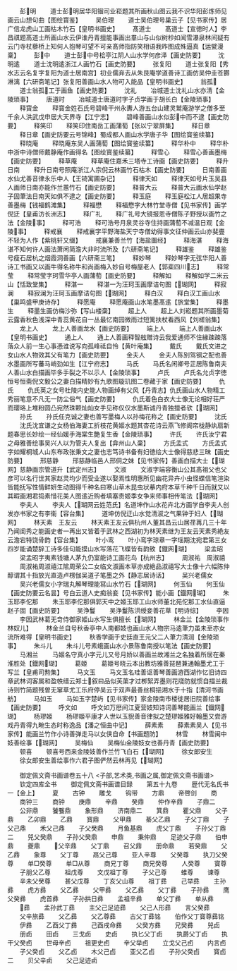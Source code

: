 <!-- { "loadSidebar": true } -->
　　彭明
　　道士彭明居华阳镏司业崧题其所画秋山图云我不识华阳彭炼师见画云山想句曲【图绘寳鉴】
　　吴伯理
　　道士吴伯理号巢云子【见书家传】居广信龙虎山工画枯木竹石【皇明书画史】
　　髙道士
　　髙道士【宣徳时人】李昌祺题髙道士所画山水云伊谁丹青擅能事画出羣山与山似树杪如闻雪瀑泉林间疑有云门寺杖藜桥上知何人抱琴可望不可亲髙师指防笑相语我昨图成殊逼真【运甓漫稾】
　　彭中
　　道士彭中号桧亭江阴人山水学何彦泽【画史防要】
　　沈明逺
　　道士沈明逺浙江人画竹石【画史防要】
　　张复阳
　　道士张复阳【秀水志云名复字复阳为道士居南宫】初业儒弃去从朱艮庵学道善诗工画仿吴仲圭苍欝淋漓【六研斋笔记】张复阳善画山水人物可入能品【皇明书画史】
　　翁孤
　　道士翁孤工于画鱼【画史防要】
　　沈礼
　　冶城道士沈礼山水亦清【金陵琐事】
　　唐道时
　　冶城道士唐道时字子贞学画于胡长白【金陵琐事】
　　释寳金
　　释寳金姓石氏号碧峰干州永夀人游五台山建灵鹫庵游学之僧多至千余人洪武戊申居大天界寺【江宁志】
　　碧峰善画山水似彭中而不逮【画史防要】
　　释笑印
　　释笑印住南岳工画蒲萄【张以宁翠屏集】
　　释日章
　　释日章【画史防要云号锦峰】蜀成都人画山水学唐子华【图绘寳鉴续纂】
　　释晓庵
　　释晓庵东吴人画蒲萄【图绘寳鉴续纂】
　　释华朴中
　　释华朴中浙中诗僧师戴静庵作画得名【图绘寳鉴续纂】
　　释雪心
　　释雪心善画墨梅【画史防要】
　　释草庵
　　释草庵住嘉禾三塔寺工诗画【画史防要】
　　释升日南
　　释升日南号照庵浙江人宗倪云林画竹石枯木【画史防要】
　　日南善画水仙尤善音律永乐中人【王锜寓圃杂记】
　　释律天如
　　释律天如号片玉吴县人画师日南亦能作兰蕙竹石【画史防要】
　　释普大云
　　释普大云画水仙学赵子固茟法日南天如俱不逮之【画史防要】
　　释玉庭
　　释玉庭松江人居超果寺善墨梅【钱福鹤滩集】
　　释福懋
　　释福懋字大林竹堂寺僧【见书家传】画学倪迂【皇甫汸长洲志】
　　释广礼
　　释广礼号大镜报恩寺僧陈子野授以画竹之法【金陵事】
　　释可浩
　　释可浩号月泉灵谷寺住持画蒲萄不减温日观【金陵事】
　　释戒襄
　　释戒襄字平野海盐天宁寺僧幼得事文征仲画云山亦斐亹不轻为人作【紫桃轩又缀】
　　戒襄兼善兰竹【海盐圗经】
　　释海湛
　　释海湛不知何许人画法萧闲简澹大非时流所及【六研斋笔记】
　　释雄鉴
　　释雄鉴号瘦石居杭之烟霞洞善画【六研斋三笔】
　　释妙琴
　　释妙琴字无弦华阳人善诗工书画又以画牛得名称牛和尚画梅入妙自号梅屋老人【郭棐四川志】
　　释常莹
　　释常莹字珂雪华亭人画蒲萄【画史防要】
　　释解如
　　释解如学二米云山【恬致堂集】
　　释湛一
　　释湛一为汪珂玉画摩诘句图【瑚网】
　　释寂澜
　　释寂澜为汪珂玉画摩诘句图【瑚网】
　　释白汉
　　释白汉工画山水【巢鸣盛甲庚诗存】
　　释愿庵
　　释愿庵画山水笔墨髙逺【旅堂集】
　　释墨生
　　释墨生画仿梅沙弥【写山楼稾】
　　超上人
　　超上人刘崧题其所画墨菊云露香秋色浅深中青蕊黄花自一丛最忆南园微雨过短篱扶杖看西风【刘槎翁集】
　　龙上人
　　龙上人善画龙水【画史防要】
　　端上人
　　端上人善画山水【皇明书画史】
　　通上人
　　通上人善画释智舷赠诗云我爱通师不住縁疎疎落落众人前一生心事慿谁说写向孤峰祗自怜【黄叶庵集】
　　戴氏
　　戴氏文进之女山水人物效其父有笔力【画史防要】
　　金夫人
　　金夫人陈别驾钢之配也善水墨画所写蕃马峭劲如生【江宁府志】
　　马氏
　　马氏名闲卿号芷居陈鲁南夫人善山水白描画毕多手裂之不以示人【金陵琐事】
　　卢氏
　　卢氏名允贞字徳恒号恒斋倪文毅公之妻白描精妙有九歌图璇玑图二卷藏于家【画史防要】
　　仇氏
　　仇氏英之女号杜陵内史能人物画绰有父风【丹青志】仇氏画山水人物精工秀丽笔意不凡无一防尘俗气【画史防要】
　　仇氏着色白衣大士像无论相好荘严而璎珞上堆粉圆凸宛然珠颗灿灿女手见称仅仅水墨斯诚丹青独擅者欤【瑚网】
　　孙氏
　　孙氏任克诚之妻也善写墨梅人以孙梅花称之【画史防要】
　　沈氏
　　沈氏沈宜谦之女杨伯海妻工折枝花黄姬水题其杏花诗云燕飞修阁帘栊静纨扇新题春思长妙绘一经仙媛手海棠生艶复生香【金陵琐事】
　　许氏
　　许氏汝宁君之母雅善绘事吴兴人以为管夫人复出【弇州山人稾】
　　方氏孟式
　　方氏孟式字如耀桐城人山东布政张秉文之妻也志笃诗书备有妇徳绘大士像得慈悲三昧【画史防要】
　　邢慈静
　　邢慈静临邑人邢侗之妹【见书家传】善画白描大士【瑚网】慈静画宗管道升【武定州志】
　　文淑
　　文淑字端容衡山公其髙祖父也父彦可以名行世其家赵灵均少而受业遂以娶焉性明惠所见幽花异卉小虫怪蝶信笔渲染皆能抚写性情鲜妍生动图得千种名曰寒山草木昆虫状摹内府本草千种千日而就又以其暇画湘君捣素惜花美人图逺近购者填塞贵姬季女争来师事相传笔法【瑚网】
　　李夫人
　　李夫人【瑚网云姓范氏】名道坤作山水花卉北方画学自李夫人创发亦书家之有李衞【容台集】
　　道坤仿倪迂山水觉清淑之气果钟于妇人【瑚网】
　　林天素　王友云
　　林天素王友云俱杭州人董其昌云山居荏苒几三十年乃闻闺秀之能画史者一再出又皆着于武林之西湖初为林天素继为王友云天素秀絶友云澹宕特饶骨韵【容台集】
　　叶小鸾
　　叶小鸾字琼章一字瑶期沈宛君第三女四岁能诵楚辞工诗多佳句能摸山水写落花飞蝶皆有韵致【鐡网瑚】
　　梁孟昭
　　梁孟昭字夷素钱塘人茅九仍室能诗工画花鸟【杭州志】
　　周淑祐　周淑禧
　　周淑祐周淑禧江隂周荣公二女临文淑画本草亦成絶品淑禧写大士像十六幅陈仲醇谓其十指放光直造卢楞伽吴道子笔墨之外【静志居诗话】
　　吴兴老儒女
　　吴兴老儒女小字瑞丸解琴理能冩山水竹石【瑚网】
　　何玉仙
　　何玉仙【画史防要云名昙】号白云道人史痴翁妾【见书家传】能小画【鐡网瑚】
　　朱玉耶李佗那
　　朱玉耶李佗那俱郭天中之姬玉耶工山水师董北苑佗那工水仙直逼赵子固【画史防要】
　　吴浄鬘
　　吴浄鬘陈洪绶妾善花草【明诗综】
　　李因
　　李因武林葛无竒侍御家姬山水写生俱擅长【瑚网】
　　林金兰【金陵琐事作林奴儿】
　　林金兰自号秋香亭中人南都妓也画山水人物宗马逺茟力虽未至亦女流所难得【皇明书画史】
　　秋香学画于史廷直王元父二人茟力清润【金陵琐事】
　　朱斗儿
　　朱斗儿号素蛾画山水小景陈鲁南授以笔法【画史防要】
　　马湘兰
　　马姬名守真小字元儿又号月娇以善画兰故湘兰之名独着所居在秦淮胜处【鐡网瑚】
　　葛姬
　　葛姬号晓云本出教坊雅善琵琶兼通翰墨尤工于写兰【皇甫司勲集】
　　马文玉
　　马文玉名珪善讴善琴善画游西湖作忆旧诗四章武林词客属和盈帙缙云郑士叙曰品似芙蕖才过栁絮弄墨则花牋防就惯自描兰裁诗则竹简题残曽无窜草尤工乐府停吴云于双声最善丝桐挹湘水于十指【清河书画舫】
　　马如玉
　　马如玉字楚屿【见书家传】家金陵南市楼徙居旧院善绘事【画史防要】
　　呼文如
　　呼文如万厯间江夏营妓知诗词善琴能画兰【鐡网瑚】
　　杨璆姬
　　杨璆姬平康才人世以玉貎善音律拟之楚璆姬雅好翰墨又尝游戏丹青得九畹生态时称逸品【潘之恒曲中记】
　　薛素素
　　薛素素吴人【见书家传】能画兰竹作小诗善弹走马以女侠自命【书画题防】
　　林雪
　　林雪闽中妓善绘事【瑚网】
　　吴梅仙
　　吴梅仙金陵妓女也善丹青【画史防要】
　　顿喜
　　顿喜号西来金陵妓善作兰竹飞白石【瑚网】
　　徐女郎安生
　　徐女郎安生善绘事作六君子图俨然云林再见【瑚网】





　　御定佩文斋书画谱卷五十八
<子部,艺术类,书画之属,御定佩文斋书画谱>
　　钦定四库全书
　　御定佩文斋书画谱目録
　　第五十九卷
　　歴代无名氏书一【金上】
　　夏
　　古钟
　　雕戈
　　钩带
　　方鼎
　　帝啓剑
　　商
　　商钟三
　　商钟
　　庚鼎
　　辛鼎
　　癸鼎
　　仲作辛鼎
　　子鼎二
　　公非鼎
　　饕餮鼎
　　象形鼎
　　济南鼎二
　　箕鼎
　　瞿父鼎
　　父子鼎
　　乙卯鼎
　　乙鼎
　　寳鼎
　　父甲鼎
　　綦父乙鼎
　　子父丁鼎
　　子父己鼎
　　禾父己鼎
　　子父癸鼎
　　月鱼基鼎
　　虎父丁鼎
　　子孙父丁鼎二
　　兕父癸鼎
　　子孙父癸鼎
　　申鼎
　　秉仲鼎
　　足迹父子鼎
　　伯申鼎
　　夔鼎
　　父辛鼎
　　父丁鼎
　　召父鼎
　　册命鼎
　　若癸鼎
　　父乙鼎
　　象尊
　　父丁尊
　　鬲父己尊
　　亚人辛尊
　　父癸尊
　　执刀父癸尊
　　单□癸尊
　　单□从尊
　　商兄丁尊
　　商兄癸尊
　　人癸尊
　　寳尊
　　子朋父乙尊
　　祖戊尊
　　文戊祖丁尊
　　子父己尊
　　蜼尊
　　谏尊
　　辛未父癸尊
　　甚父戊尊
　　丁亥父山尊
　　祖丁彞
　　己举彞
　　主孙彞
　　虎方彞
　　父乙彞
　　父甲彞
　　父乙彞
　　父丁彞
　　子孙彞
　　鹰父癸彞
　　虎首彞
　　子孙拱日彞
　　孟祖辛彞
　　单父丁彞
　　单从彞
　　彞
　　孟孙武丁彞
　　主父己足迹彞
　　父己人形彞
　　言父癸彞
　　父辛旅彞
　　父乙彞
　　父乙尊彞
　　古父丁彞铭
　　伯作父丁寳尊彞铭
　　伊彞
　　乙酉父丁彞
　　己酉戌命彞
　　父癸方彞
　　兄癸彞
　　兕卣
　　册卣
　　田卣
　　三戈卣
　　史卣
　　执匕父丁卣
　　执爵父丁卣
　　执干父癸卣
　　世母辛卣
　　祖更史卣
　　辛父举卣
　　立戈父己卣
　　内言卣
　　子父癸卣
　　父乙卣
　　木父己卣
　　亚父乙卣
　　子孙父癸卣
　　寳卣二
　　贝父辛卣
　　父己足迹卣
